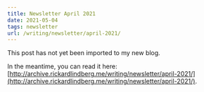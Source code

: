 ```yaml
---
title: Newsletter April 2021
date: 2021-05-04
tags: newsletter
url: /writing/newsletter/april-2021/
---
```


This post has not yet been imported to my new blog.

In the meantime, you can read it here: [http://archive.rickardlindberg.me/writing/newsletter/april-2021/](http://archive.rickardlindberg.me/writing/newsletter/april-2021/).

